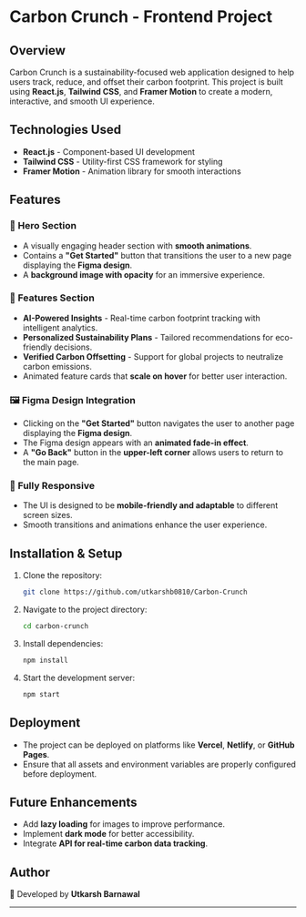# Carbon Crunch - Frontend Project

## Overview
Carbon Crunch is a sustainability-focused web application designed to help users track, reduce, and offset their carbon footprint. This project is built using **React.js**, **Tailwind CSS**, and **Framer Motion** to create a modern, interactive, and smooth UI experience.

## Technologies Used
- **React.js** - Component-based UI development
- **Tailwind CSS** - Utility-first CSS framework for styling
- **Framer Motion** - Animation library for smooth interactions


## Features
### 🌿 Hero Section
- A visually engaging header section with **smooth animations**.
- Contains a **"Get Started"** button that transitions the user to a new page displaying the **Figma design**.
- A **background image with opacity** for an immersive experience.

### 🎯 Features Section
- **AI-Powered Insights** - Real-time carbon footprint tracking with intelligent analytics.
- **Personalized Sustainability Plans** - Tailored recommendations for eco-friendly decisions.
- **Verified Carbon Offsetting** - Support for global projects to neutralize carbon emissions.
- Animated feature cards that **scale on hover** for better user interaction.

### 🖼️ Figma Design Integration
- Clicking on the **"Get Started"** button navigates the user to another page displaying the **Figma design**.
- The Figma design appears with an **animated fade-in effect**.
- A **"Go Back"** button in the **upper-left corner** allows users to return to the main page.

### 📱 Fully Responsive
- The UI is designed to be **mobile-friendly and adaptable** to different screen sizes.
- Smooth transitions and animations enhance the user experience.

## Installation & Setup
1. Clone the repository:
   ```sh
   git clone https://github.com/utkarshb0810/Carbon-Crunch
   ```
2. Navigate to the project directory:
   ```sh
   cd carbon-crunch
   ```
3. Install dependencies:
   ```sh
   npm install
   ```
4. Start the development server:
   ```sh
   npm start
   ```

## Deployment
- The project can be deployed on platforms like **Vercel**, **Netlify**, or **GitHub Pages**.
- Ensure that all assets and environment variables are properly configured before deployment.

## Future Enhancements
- Add **lazy loading** for images to improve performance.
- Implement **dark mode** for better accessibility.
- Integrate **API for real-time carbon data tracking**.

## Author
🚀 Developed by **Utkarsh Barnawal**

---


